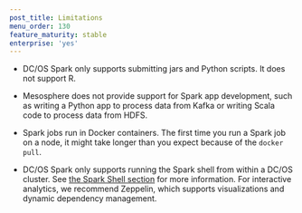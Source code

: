 ```yaml
---
post_title: Limitations
menu_order: 130
feature_maturity: stable
enterprise: 'yes'
---
```


*   DC/OS Spark only supports submitting jars and Python scripts. It
does not support R.

*   Mesosphere does not provide support for Spark app development,
such as writing a Python app to process data from Kafka or writing 
Scala code to process data from HDFS.

*   Spark jobs run in Docker containers. The first time you run a
Spark job on a node, it might take longer than you expect because of
the `docker pull`.

*   DC/OS Spark only supports running the Spark shell from within a
DC/OS cluster. See [the Spark Shell section](spark-shell.md) for more information. 
For interactive analytics, we
recommend Zeppelin, which supports visualizations and dynamic
dependency management.